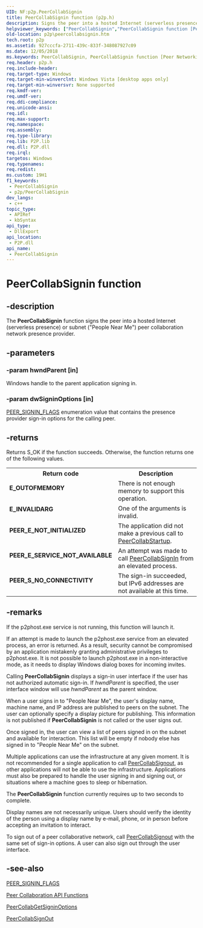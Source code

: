 ```yaml
---
UID: NF:p2p.PeerCollabSignin
title: PeerCollabSignin function (p2p.h)
description: Signs the peer into a hosted Internet (serverless presence) or subnet (&quot;People Near Me&quot;) peer collaboration network presence provider.
helpviewer_keywords: ["PeerCollabSignin","PeerCollabSignin function [Peer Networking]","p2p.peercollabsignin","p2p/PeerCollabSignin"]
old-location: p2p\peercollabsignin.htm
tech.root: p2p
ms.assetid: 927cccfa-2711-439c-833f-348087927c09
ms.date: 12/05/2018
ms.keywords: PeerCollabSignin, PeerCollabSignin function [Peer Networking], p2p.peercollabsignin, p2p/PeerCollabSignin
req.header: p2p.h
req.include-header: 
req.target-type: Windows
req.target-min-winverclnt: Windows Vista [desktop apps only]
req.target-min-winversvr: None supported
req.kmdf-ver: 
req.umdf-ver: 
req.ddi-compliance: 
req.unicode-ansi: 
req.idl: 
req.max-support: 
req.namespace: 
req.assembly: 
req.type-library: 
req.lib: P2P.lib
req.dll: P2P.dll
req.irql: 
targetos: Windows
req.typenames: 
req.redist: 
ms.custom: 19H1
f1_keywords:
 - PeerCollabSignin
 - p2p/PeerCollabSignin
dev_langs:
 - c++
topic_type:
 - APIRef
 - kbSyntax
api_type:
 - DllExport
api_location:
 - P2P.dll
api_name:
 - PeerCollabSignin
---
```


# PeerCollabSignin function


## -description

The <b>PeerCollabSignin</b> function signs the peer into a hosted Internet (serverless presence) or subnet ("People Near Me") peer collaboration network presence provider.

## -parameters

### -param hwndParent [in]

Windows handle to the parent application signing in.

### -param dwSigninOptions [in]

<a href="https://docs.microsoft.com/windows/desktop/api/p2p/ne-p2p-peer_signin_flags">PEER_SIGNIN_FLAGS</a> enumeration value that contains the presence provider sign-in options for the calling peer.

## -returns

Returns S_OK if the function succeeds. Otherwise, the function returns one of the following values.

<table>
<tr>
<th>Return code</th>
<th>Description</th>
</tr>
<tr>
<td width="40%">
<dl>
<dt><b>E_OUTOFMEMORY</b></dt>
</dl>
</td>
<td width="60%">
There is not enough memory to support this operation.

</td>
</tr>
<tr>
<td width="40%">
<dl>
<dt><b>E_INVALIDARG</b></dt>
</dl>
</td>
<td width="60%">
One of the arguments is invalid.

</td>
</tr>
<tr>
<td width="40%">
<dl>
<dt><b>PEER_E_NOT_INITIALIZED</b></dt>
</dl>
</td>
<td width="60%">
The application did not make a previous call to <a href="https://docs.microsoft.com/windows/desktop/api/p2p/nf-p2p-peercollabstartup">PeerCollabStartup</a>.

</td>
</tr>
<tr>
<td width="40%">
<dl>
<dt><b>PEER_E_SERVICE_NOT_AVAILABLE</b></dt>
</dl>
</td>
<td width="60%">
An attempt was made to call <a href="https://docs.microsoft.com/windows/desktop/api/p2p/nf-p2p-peercollabsignin">PeerCollabSignIn</a> from an elevated process.

</td>
</tr>
<tr>
<td width="40%">
<dl>
<dt><b>PEER_S_NO_CONNECTIVITY</b></dt>
</dl>
</td>
<td width="60%">
The sign-in succeeded, but IPv6 addresses are not available at this time.

</td>
</tr>
</table>

## -remarks

If the p2phost.exe service is not running, this function will launch it.

If an attempt is made to launch the p2phost.exe service from an  elevated process, an error is returned. As a result, security cannot be compromised by an application mistakenly granting administrative privileges   to p2phost.exe. It is not possible to launch p2phost.exe in a non-interactive mode, as it needs to display Windows dialog boxes for incoming invites.

Calling <b>PeerCollabSignin</b> displays a sign-in user interface if the user has not authorized automatic sign-in. If <i>hwndParent</i> is specified, the user interface window will use <i>hwndParent</i> as the parent window.

When a user signs in to "People Near Me", the user's display name, machine name, and IP address are published to peers on the  subnet. The user can optionally specify a display picture for publishing. This information is not published if <b>PeerCollabSignin</b> is not called or the user signs out. 

Once signed in, the user can view a list of peers signed in on the subnet and available for interaction. This list will be empty if nobody else has signed in to "People Near Me" on the subnet.

 Multiple applications can  use the infrastructure at any given moment. It is not recommended for a single application to call <a href="https://docs.microsoft.com/windows/desktop/api/p2p/nf-p2p-peercollabsignout">PeerCollabSignout</a>, as other applications will not be able to use the infrastructure.
Applications must also be prepared to handle the user signing in and signing out, or situations where a machine goes to sleep or hibernation.


The <b>PeerCollabSignin</b> function currently requires up to two seconds to complete.

Display names are not necessarily unique. Users should verify the identity of the person using a display name by e-mail, phone, or in person before accepting an invitation to interact.

To sign out of a peer collaborative network, call <a href="https://docs.microsoft.com/windows/desktop/api/p2p/nf-p2p-peercollabsignout">PeerCollabSignout</a> with the same set of sign-in options. A user can also sign out through the user interface.

## -see-also

<a href="https://docs.microsoft.com/windows/desktop/api/p2p/ne-p2p-peer_signin_flags">PEER_SIGNIN_FLAGS</a>



<a href="https://docs.microsoft.com/windows/desktop/P2PSdk/collaboration-api-functions">Peer Collaboration API Functions</a>



<a href="https://docs.microsoft.com/windows/desktop/api/p2p/nf-p2p-peercollabgetsigninoptions">PeerCollabGetSigninOptions</a>



<a href="https://docs.microsoft.com/windows/desktop/api/p2p/nf-p2p-peercollabsignout">PeerCollabSignOut</a>

